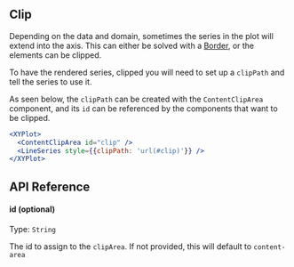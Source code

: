 ## Clip

Depending on the data and domain, sometimes the series in the plot will extend into the axis. This can either be solved with a [Border](border.md), or the elements can be clipped.

To have the rendered series, clipped you will need to set up a `clipPath` and tell the series to use it.

As seen below, the `clipPath` can be created with the `ContentClipArea` component, and its `id` can be referenced by the components that want to be clipped.

```jsx
<XYPlot>
  <ContentClipArea id="clip" />
  <LineSeries style={{clipPath: 'url(#clip)'}} />
</XYPlot>
```



## API Reference

#### id (optional)

Type: `String`

The id to assign to the `clipArea`. If not provided, this will default to `content-area`
